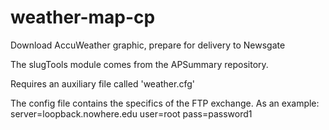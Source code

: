 weather-map-cp
==============

Download AccuWeather graphic, prepare for delivery to Newsgate

The slugTools module comes from the APSummary repository.

Requires an auxiliary file called 'weather.cfg'

The config file contains the specifics of the FTP exchange. As an example:
server=loopback.nowhere.edu
user=root
pass=password1
